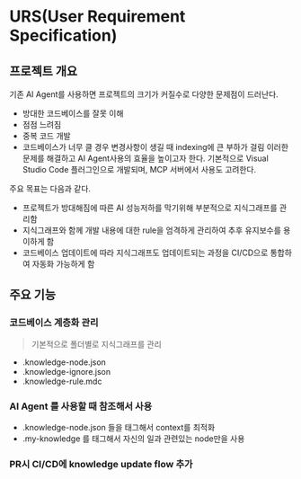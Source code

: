 # URS(User Requirement Specification)
## 프로젝트 개요
기존 AI Agent를 사용하면 프로젝트의 크기가 커질수로 다양한 문제점이 드러난다.
- 방대한 코드베이스를 잘못 이해
- 점점 느려짐
- 중복 코드 개발
- 코드베이스가 너무 클 경우 변경사항이 생길 때 indexing에 큰 부하가 걸림
이러한 문제를 해결하고 AI Agent사용의 효율을 높이고자 한다. 기본적으로 Visual Studio Code 플러그인으로 개발되며, MCP 서버에서 사용도 고려한다.

주요 목표는 다음과 같다.
- 프로젝트가 방대해짐에 따른 AI 성능저하를 막기위해 부분적으로 지식그래프를 관리함
- 지식그래프와 함께 개발 내용에 대한 rule을 엄격하게 관리하여 추후 유지보수를 용이하게 함
- 코드베이스 업데이트에 따라 지식그래프도 업데이트되는 과정을 CI/CD으로 통합하여 자동화 가능하게 함
## 주요 기능
### 코드베이스 계층화 관리
>기본적으로 폴더별로 지식그래프를 관리
- .knowledge-node.json 
- .knowledge-ignore.json
- .knowledge-rule.mdc
### AI Agent 를 사용할 때 참조해서 사용
- .knowledge-node.json 들을 태그해서 context를 최적화
- .my-knowledge 를 태그해서 자신의 일과 관련있는 node만을 사용

### PR시 CI/CD에 knowledge update flow 추가

